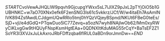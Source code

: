 $START$CvoVewAJHQLlW9pqvh9GjcupgYWxx5sL7lJIXZ9pJxL2pTYjOiO5b1GUBHNKC+w7aO70XNx0efk6F2enSNG3ls61c5vkkrz/JCf/W/w4itaEh7AsAmlNIVK894ZsfAwdLCJdgmUQwRRIo5tmj0hYQzVQjeyBSpnd/NKUt6FBeG0teEs/SjD+vjl/e4dGdQ+PTqwDuo5lC77Zevq+a5ozN7wyh8NAjIwOb62/Mm0xyRWyCiKLvgGw9tHQUyFNspKsmHgtEAa+0QDNXItKduMAG55rCqY+BaTsEF2Z1SoYR3l3XVJxJuLkAxroJRbFDffzqba6flRUL0aBDn9orJmnDw==$END$